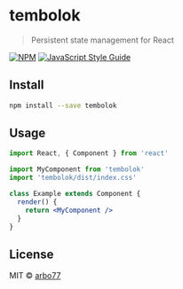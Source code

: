 # tembolok

> Persistent state management for React

[![NPM](https://img.shields.io/npm/v/tembolok.svg)](https://www.npmjs.com/package/tembolok) [![JavaScript Style Guide](https://img.shields.io/badge/code_style-standard-brightgreen.svg)](https://standardjs.com)

## Install

```bash
npm install --save tembolok
```

## Usage

```jsx
import React, { Component } from 'react'

import MyComponent from 'tembolok'
import 'tembolok/dist/index.css'

class Example extends Component {
  render() {
    return <MyComponent />
  }
}
```

## License

MIT © [arbo77](https://github.com/arbo77)

